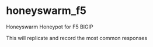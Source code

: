 # honeyswarm_f5
Honeyswarm Honeypot for F5 BIGIP

This will replicate and record the most common responses